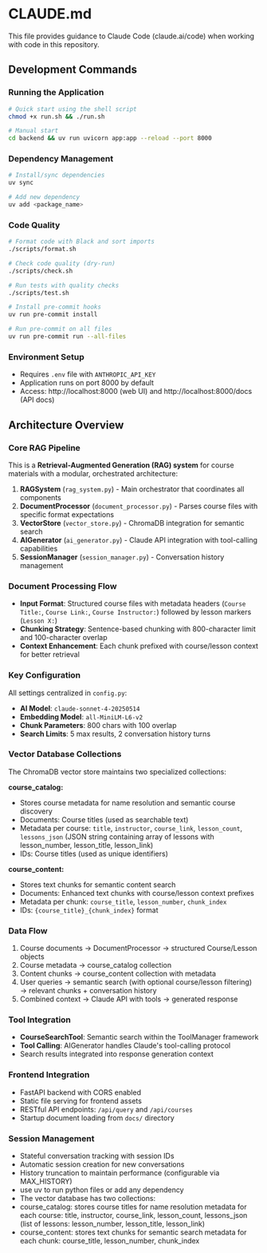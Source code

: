 # CLAUDE.md

This file provides guidance to Claude Code (claude.ai/code) when working with code in this repository.

## Development Commands

### Running the Application
```bash
# Quick start using the shell script
chmod +x run.sh && ./run.sh

# Manual start
cd backend && uv run uvicorn app:app --reload --port 8000
```

### Dependency Management
```bash
# Install/sync dependencies
uv sync

# Add new dependency
uv add <package_name>
```

### Code Quality
```bash
# Format code with Black and sort imports
./scripts/format.sh

# Check code quality (dry-run)
./scripts/check.sh

# Run tests with quality checks
./scripts/test.sh

# Install pre-commit hooks
uv run pre-commit install

# Run pre-commit on all files
uv run pre-commit run --all-files
```

### Environment Setup
- Requires `.env` file with `ANTHROPIC_API_KEY`
- Application runs on port 8000 by default
- Access: http://localhost:8000 (web UI) and http://localhost:8000/docs (API docs)

## Architecture Overview

### Core RAG Pipeline
This is a **Retrieval-Augmented Generation (RAG) system** for course materials with a modular, orchestrated architecture:

1. **RAGSystem** (`rag_system.py`) - Main orchestrator that coordinates all components
2. **DocumentProcessor** (`document_processor.py`) - Parses course files with specific format expectations
3. **VectorStore** (`vector_store.py`) - ChromaDB integration for semantic search
4. **AIGenerator** (`ai_generator.py`) - Claude API integration with tool-calling capabilities
5. **SessionManager** (`session_manager.py`) - Conversation history management

### Document Processing Flow
- **Input Format**: Structured course files with metadata headers (`Course Title:`, `Course Link:`, `Course Instructor:`) followed by lesson markers (`Lesson X:`)
- **Chunking Strategy**: Sentence-based chunking with 800-character limit and 100-character overlap
- **Context Enhancement**: Each chunk prefixed with course/lesson context for better retrieval

### Key Configuration
All settings centralized in `config.py`:
- **AI Model**: `claude-sonnet-4-20250514`
- **Embedding Model**: `all-MiniLM-L6-v2`
- **Chunk Parameters**: 800 chars with 100 overlap
- **Search Limits**: 5 max results, 2 conversation history turns

### Vector Database Collections
The ChromaDB vector store maintains two specialized collections:

**course_catalog:**
- Stores course metadata for name resolution and semantic course discovery
- Documents: Course titles (used as searchable text)
- Metadata per course: `title`, `instructor`, `course_link`, `lesson_count`, `lessons_json` (JSON string containing array of lessons with lesson_number, lesson_title, lesson_link)
- IDs: Course titles (used as unique identifiers)

**course_content:**
- Stores text chunks for semantic content search
- Documents: Enhanced text chunks with course/lesson context prefixes
- Metadata per chunk: `course_title`, `lesson_number`, `chunk_index`
- IDs: `{course_title}_{chunk_index}` format

### Data Flow
1. Course documents → DocumentProcessor → structured Course/Lesson objects
2. Course metadata → course_catalog collection
3. Content chunks → course_content collection with metadata
4. User queries → semantic search (with optional course/lesson filtering) → relevant chunks + conversation history
5. Combined context → Claude API with tools → generated response

### Tool Integration
- **CourseSearchTool**: Semantic search within the ToolManager framework
- **Tool Calling**: AIGenerator handles Claude's tool-calling protocol
- Search results integrated into response generation context

### Frontend Integration
- FastAPI backend with CORS enabled
- Static file serving for frontend assets
- RESTful API endpoints: `/api/query` and `/api/courses`
- Startup document loading from `docs/` directory

### Session Management
- Stateful conversation tracking with session IDs
- Automatic session creation for new conversations
- History truncation to maintain performance (configurable via MAX_HISTORY)
- use uv to run python files or add any dependency
- The vector database has two collections:
- course_catalog:
stores course titles for name resolution
metadata for each course: title, instructor, course_link, lesson_count, lessons_json (list of lessons: lesson_number, lesson_title, lesson_link)
- course_content:
stores text chunks for semantic search
metadata for each chunk: course_title, lesson_number, chunk_index
